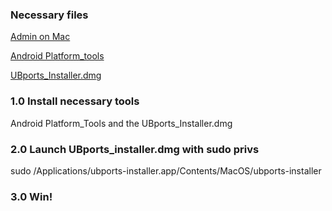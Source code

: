 ### Necessary files

[Admin on Mac](https://support.apple.com/en-us/HT204012)

[Android Platform_tools](https://stackoverflow.com/questions/31374085/installing-adb-on-mac-os-x)

[UBports_Installer.dmg](https://github.com/ubports/ubports-installer/releases)

### 1.0 Install necessary tools

   Android Platform_Tools and the UBports_Installer.dmg
 
### 2.0 Launch UBports_installer.dmg with sudo privs

sudo /Applications/ubports-installer.app/Contents/MacOS/ubports-installer

### 3.0 Win!
